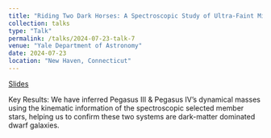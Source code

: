 ```yaml
---
title: "Riding Two Dark Horses: A Spectroscopic Study of Ultra-Faint Milky Way Satellites"
collection: talks
type: "Talk"
permalink: /talks/2024-07-23-talk-7
venue: "Yale Department of Astronomy"
date: 2024-07-23
location: "New Haven, Connecticut"
---
```


[Slides](https://docs.google.com/presentation/d/1F4r__uJITA10H4dSe957-QLOIZiFCBU65sAW23QEegA/edit?usp=sharing)

Key Results:
We have inferred Pegasus III & Pegasus IV’s dynamical masses using the kinematic information of the spectroscopic selected member stars, helping us to confirm these two systems are dark-matter dominated dwarf galaxies. 
